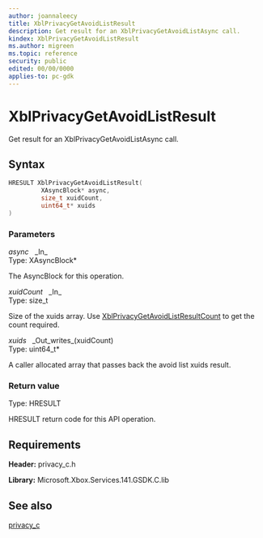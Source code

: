 ```yaml
---
author: joannaleecy
title: XblPrivacyGetAvoidListResult
description: Get result for an XblPrivacyGetAvoidListAsync call.
kindex: XblPrivacyGetAvoidListResult
ms.author: migreen
ms.topic: reference
security: public
edited: 00/00/0000
applies-to: pc-gdk
---
```


# XblPrivacyGetAvoidListResult  

Get result for an XblPrivacyGetAvoidListAsync call.  

## Syntax  
  
```cpp
HRESULT XblPrivacyGetAvoidListResult(  
         XAsyncBlock* async,  
         size_t xuidCount,  
         uint64_t* xuids  
)  
```  
  
### Parameters  
  
*async* &nbsp;&nbsp;\_In\_  
Type: XAsyncBlock*  
  
The AsyncBlock for this operation.  
  
*xuidCount* &nbsp;&nbsp;\_In\_  
Type: size_t  
  
Size of the xuids array. Use [XblPrivacyGetAvoidListResultCount](xblprivacygetavoidlistresultcount.md) to get the count required.  
  
*xuids* &nbsp;&nbsp;\_Out\_writes\_(xuidCount)  
Type: uint64_t*  
  
A caller allocated array that passes back the avoid list xuids result.  
  
  
### Return value  
Type: HRESULT
  
HRESULT return code for this API operation.
  
## Requirements  
  
**Header:** privacy_c.h
  
**Library:** Microsoft.Xbox.Services.141.GSDK.C.lib
  
## See also  
[privacy_c](../privacy_c_members.md)  
  
  
